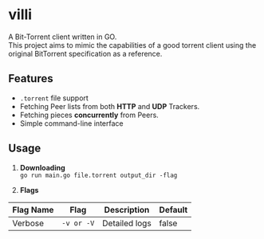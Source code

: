 # villi
A Bit-Torrent client written in GO.  
This project aims to mimic the capabilities of a good torrent client using the original BitTorrent specification as a reference.

## Features
- `.torrent` file support
- Fetching Peer lists from both **HTTP** and **UDP** Trackers.
- Fetching pieces **concurrently** from Peers.
- Simple command-line interface

## Usage
1. **Downloading**  
`go run main.go file.torrent output_dir -flag`

2. **Flags**

| __Flag Name__ | __Flag__ | __Description__ | __Default__ |
|-------------|------------|------------|------------|
| Verbose | `-v or -V` | Detailed logs | false |
